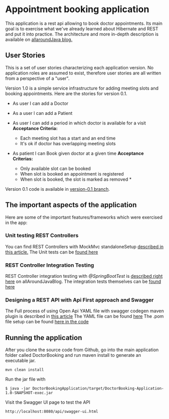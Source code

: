 # Appointment booking application
This application is a rest api allowing to book doctor appointments. 
Its main goal is to exercise what we've already learned about Hibernate and REST and put it into practice. 
The architecture and more in-depth description is available on [allaroundJava blog.](https://allaroundjava.com/complete-spring-hibernate-application/)

## User Stories
This is a set of user stories characterizing each application version. 
No application roles are assumed to exist, therefore user stories are all written from a perspective of a "user".

Version 1.0 is a simple service infrastructure for adding meeting slots and booking appointments. 
Here are the stories for version 0.1.
* As user I can add a Doctor
* As a user I can add a Patient
* As user I can add a period in which doctor is available for a visit
**Acceptance Criteria:** 
    * Each meeting slot has a start and an end time
    * It's ok if doctor has overlapping meeting slots

* As patient I can Book given doctor at a given time
**Acceptance Criterias:** 
    * Only available slot can be booked
    * When slot is booked an appointment is registered
    * When slot is booked, the slot is marked as removed *
    
Version 0.1 code is available in [version-0.1 branch](https://github.com/adamAllaround/DoctorBooking/tree/version-0.1). 

## The important aspects of the application

Here are some of the important features/frameworks which were exercised in the app: 

### Unit testing REST Controllers
You can find REST Controllers with MockMvc standaloneSetup [described in this article.](https://allaroundjava.com/unit-testing-spring-rest-controllers-mockmvc/)
The Unit tests can be [found here](https://github.com/adamAllaround/DoctorBooking/tree/master/DoctorBookingApplication/src/test/java/com/allaroundjava/controller) 
### REST Controller Integration Testing
REST Controller integration testing with *@SpringBootTest* is [described right here](https://allaroundjava.com/rest-controller-integration-testing/) on allAroundJavaBlog.
The integration tests themselves can be [found here](https://github.com/adamAllaround/DoctorBooking/tree/master/DoctorBookingApplication/src/test/java/com/allaroundjava/controller) 
### Designing a REST API with Api First approach and Swagger
The Full process of using Open Api YAML file with swagger codegen maven plugin is described in [this article](https://allaroundjava.com/api-first-rest-service-swagger/)
The YAML file can be found [here](https://github.com/adamAllaround/DoctorBooking/blob/master/DoctorBookingApplication/src/main/resources/swagger.yaml)
The .pom file setup can be found [here in the code](https://github.com/adamAllaround/DoctorBooking/blob/master/DoctorBookingApplication/pom.xml)


## Running the application
After you clone the source code from Github, go into the main application folder called DoctorBooking and run maven install
to generate an executable jar. 
```
mvn clean install
```
Run the jar file with 
```
$ java -jar DoctorBookingApplication/target/DoctorBooking-Application-1.0-SNAPSHOT-exec.jar
```
Visit the Swagger UI page to test the API
```
http://localhost:8080/api/swagger-ui.html
```